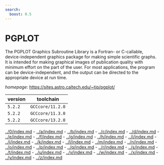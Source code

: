```yaml
---
search:
  boost: 0.5
---
```

# PGPLOT

The PGPLOT Graphics Subroutine Library is a Fortran- or C-callable,  device-independent graphics package for making simple scientific graphs. It is intended  for making graphical images of publication quality with minimum effort on the part of  the user. For most applications, the program can be device-independent, and the output  can be directed to the appropriate device at run time.

*homepage*: <https://sites.astro.caltech.edu/~tjp/pgplot/>

version | toolchain
--------|----------
``5.2.2`` | ``GCCcore/11.2.0``
``5.2.2`` | ``GCCcore/11.3.0``
``5.2.2`` | ``GCCcore/13.2.0``

[../0/index.md](0) - [../a/index.md](a) - [../b/index.md](b) - [../c/index.md](c) - [../d/index.md](d) - [../e/index.md](e) - [../f/index.md](f) - [../g/index.md](g) - [../h/index.md](h) - [../i/index.md](i) - [../j/index.md](j) - [../k/index.md](k) - [../l/index.md](l) - [../m/index.md](m) - [../n/index.md](n) - [../o/index.md](o) - [../p/index.md](p) - [../q/index.md](q) - [../r/index.md](r) - [../s/index.md](s) - [../t/index.md](t) - [../u/index.md](u) - [../v/index.md](v) - [../w/index.md](w) - [../x/index.md](x) - [../y/index.md](y) - [../z/index.md](z)

